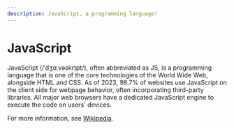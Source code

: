 ```yaml
---
description: JavaScript, a programming language!
---
```


# JavaScript

JavaScript (/ˈdʒɑːvəskrɪpt/), often abbreviated as JS, is a programming language that is one of the core technologies of the World Wide Web, alongside HTML and CSS. As of 2023, 98.7% of websites use JavaScript on the client side for webpage behavior, often incorporating third-party libraries. All major web browsers have a dedicated JavaScript engine to execute the code on users' devices.

For more information, see [Wikipedia](https://en.wikipedia.org/wiki/JavaScript).
